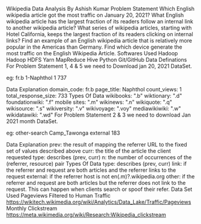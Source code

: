 Wikipedia Data Analysis
By Ashish Kumar
Problem Statement
Which English wikipedia article got the most traffic on January 20, 2021?
What English wikipedia article has the largest fraction of its readers follow an internal link to another wikipedia article?
What series of wikipedia articles, starting with Hotel California, keeps the largest fraction of its readers clicking on internal links?
Find an example of an English wikipedia article that is relatively more popular in the Americas than Germany.
Find which device generate the most traffic on the English Wikipedia Article.
Softwares Used Hadoop
Hadoop
HDFS
Yarn
MapReduce
Hive
Python
Git/GitHub
Data Definations
For Problem Statement 1, 4 & 5 we need to Download jan 20, 2021 DataSet.

eg: fr.b 1-Naphthol 1 737

Data Explanation
domain_code: fr.b
page_title: Naphthol
count_views: 1
total_response_size: 733
Types Of Data
wikibooks: ".b"
wiktionary: ".d"
foundationwiki: ".f"
mobile sites: ".m"
wikinews: ".n"
wikiquote: ".q"
wikisource: ".s"
wikiversity: ".v"
wikivoyage: ".voy"
mediawikiwiki: ".w"
wikidatawiki: ".wd"
For Problem Statement 2 & 3 we need to download Jan 2021 month DataSet.

eg: other-search Camp_Tawonga external 183

Data Explanation
prev: the result of mapping the referrer URL to the fixed set of values described above
curr: the title of the article the client requested
type: describes (prev, curr)
n: the number of occurrences of the (referrer, resource) pair
Types Of Data
type: describes (prev, curr)
link: if the referrer and request are both articles and the referrer links to the request
external: if the referrer host is not en(.m)?.wikipedia.org
other: if the referrer and request are both articles but the referrer does not link to the request. This can happen when clients search or spoof their refer.
Data Set Used
Pageviews Filtered to Human Traffic
https://wikitech.wikimedia.org/wiki/Analytics/Data_Lake/Traffic/Pageviews
Monthly Clickstream
https://meta.wikimedia.org/wiki/Research:Wikipedia_clickstream
